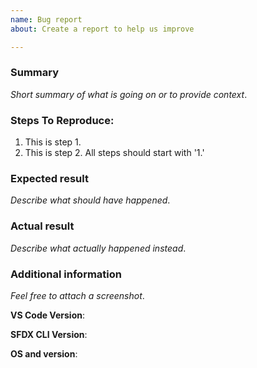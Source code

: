 ```yaml
---
name: Bug report
about: Create a report to help us improve

---
```


<!--
NOTICE: While GitHub is the preferred channel for reporting issues/feedback, this is not a mechanism for receiving support under any agreement or SLA. If you require immediate assistance, please use official support channels.
-->

<!--
FOR BUGS RELATED TO THE SALEFORCE CLI, please use this repository: https://github.com/forcedotcom/cli-packages
-->

### Summary

_Short summary of what is going on or to provide context_.

### Steps To Reproduce:

1.  This is step 1.
1.  This is step 2. All steps should start with '1.'

### Expected result

_Describe what should have happened_.

### Actual result

_Describe what actually happened instead_.

### Additional information

_Feel free to attach a screenshot_.

**VS Code Version**:

**SFDX CLI Version**:

**OS and version**:
